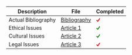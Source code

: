 | Description | File | Completed |
| ----------- | ---- | --------- |
| Actual Bibliography | [Bibliography](./Bibliography2) | <img src="https://github.com/ACHarrison32/4883-PT-Harrison/blob/main/images.png" width="10"> |
| Ethical Issues | [Article 1](https://github.com/ACHarrison32/4991-Seminar-Social-Responsibilty/blob/main/Assignments/Bibliography_2/Article1.pdf) | <img src="https://github.com/ACHarrison32/4883-PT-Harrison/blob/main/index.png" width="10"> |
| Cultural Issues | [Article 2](https://onlinelibrary.wiley.com/doi/epdf/10.1002/aepp.13104) | <img src="https://github.com/ACHarrison32/4883-PT-Harrison/blob/main/index.png" width="10"> |
| Legal Issues | [Article 3](./Article3) | <img src="https://github.com/ACHarrison32/4883-PT-Harrison/blob/main/images.png" width="10"> |

